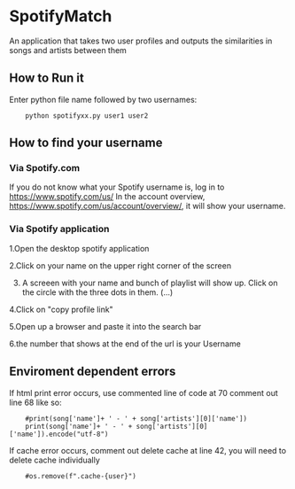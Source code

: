 # SpotifyMatch
An application that takes two user profiles and outputs the similarities in songs and artists between them

## How to Run it
Enter python file name followed by two usernames:

        python spotifyxx.py user1 user2
        
## How to find your username
### Via Spotify.com
  If you do not know what your Spotify username is, log in to https://www.spotify.com/us/ 
  In the account overview, https://www.spotify.com/us/account/overview/, it will show your username. 

### Via Spotify application
  1.Open the desktop spotify application

  2.Click on your name on the upper right corner of the screen
  
  3. A screeen with your name and bunch of playlist will show up. Click on the circle with the three dots in them. (...) 
  
  4.Click on "copy profile link" 

  5.Open up a browser and paste it into the search bar

  6.the number that shows at the end of the url is your Username

## Enviroment dependent errors
If html print error occurs, use commented line of code at 70 comment out line 68 like so:
        
        #print(song['name']+ ' - ' + song['artists'][0]['name'])
        print(song['name']+ ' - ' + song['artists'][0]['name']).encode("utf-8")


If cache error occurs, comment out delete cache at line 42, you will need to delete cache individually
        
        #os.remove(f".cache-{user}")
